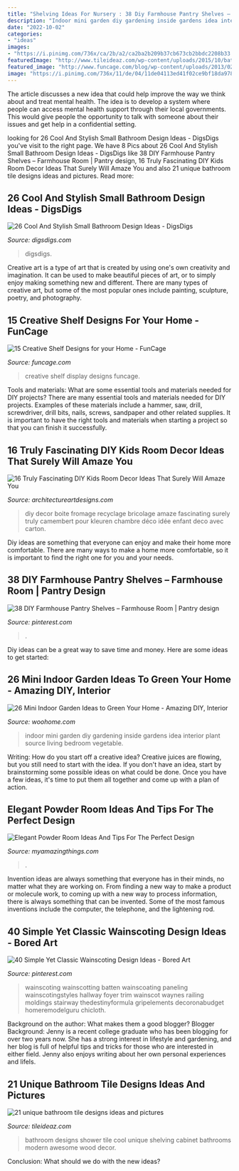 ```yaml
---
title: "Shelving Ideas For Nursery : 38 Diy Farmhouse Pantry Shelves – Farmhouse Room"
description: "Indoor mini garden diy gardening inside gardens idea interior plant source living bedroom vegetable"
date: "2022-10-02"
categories:
- "ideas"
images:
- "https://i.pinimg.com/736x/ca/2b/a2/ca2ba2b209b37cb673cb2bbdc2208b33.jpg"
featuredImage: "http://www.tileideaz.com/wp-content/uploads/2015/10/bathroom-cool-with-shower-wall-cabinet-drawers-green-plant-in-the-pot-open-shelving-towels-awesome-cool-white-bathroom-wall-cabinet-design-ideas.jpg"
featured_image: "http://www.funcage.com/blog/wp-content/uploads/2013/02/15-Creative-Display-Shelf-Ideas-For-Your-Home-0101.jpeg"
image: "https://i.pinimg.com/736x/11/de/04/11de04113ed41f02ce9bf18da97871b1.jpg"
---
```



The article discusses a new idea that could help improve the way we think about and treat mental health. The idea is to develop a system where people can access mental health support through their local governments. This would give people the opportunity to talk with someone about their issues and get help in a confidential setting.

	

		
looking for 26 Cool And Stylish Small Bathroom Design Ideas - DigsDigs you've visit to the right page. We have 8 Pics about 26 Cool And Stylish Small Bathroom Design Ideas - DigsDigs like 38 DIY Farmhouse Pantry Shelves – Farmhouse Room | Pantry design, 16 Truly Fascinating DIY Kids Room Decor Ideas That Surely Will Amaze You and also 21 unique bathroom tile designs ideas and pictures. Read more:
		
    
## 26 Cool And Stylish Small Bathroom Design Ideas - DigsDigs

<img loading=lazy src="https://www.digsdigs.com/photos/cool-and-stylish-small-bathroom-design-ideas-20-554x828.jpg" onerror="this.onerror=null;this.src='https://tse2.mm.bing.net/th?id=OIP.cGhVTn5mZTJTT7ryVT9TQAHaLE&amp;pid=15.1';" alt="26 Cool And Stylish Small Bathroom Design Ideas - DigsDigs">

_Source: digsdigs.com_

>digsdigs. 

	

Creative art is a type of art that is created by using one's own creativity and imagination. It can be used to make beautiful pieces of art, or to simply enjoy making something new and different. There are many types of creative art, but some of the most popular ones include painting, sculpture, poetry, and photography.

    
## 15 Creative Shelf Designs For Your Home - FunCage

<img loading=lazy src="http://www.funcage.com/blog/wp-content/uploads/2013/02/15-Creative-Display-Shelf-Ideas-For-Your-Home-0101.jpeg" onerror="this.onerror=null;this.src='https://tse2.mm.bing.net/th?id=OIP.n-Fr8W-si8q1sUflFzTfKwHaMx&amp;pid=15.1';" alt="15 Creative Shelf Designs for your Home - FunCage">

_Source: funcage.com_

>creative shelf display designs funcage. 

	

Tools and materials: What are some essential tools and materials needed for DIY projects?
There are many essential tools and materials needed for DIY projects. Examples of these materials include a hammer, saw, drill, screwdriver, drill bits, nails, screws, sandpaper and other related supplies. It is important to have the right tools and materials when starting a project so that you can finish it successfully.

    
## 16 Truly Fascinating DIY Kids Room Decor Ideas That Surely Will Amaze You

<img loading=lazy src="https://www.architectureartdesigns.com/wp-content/uploads/2015/01/1342.jpg" onerror="this.onerror=null;this.src='https://tse2.mm.bing.net/th?id=OIP.B8vcbcDMFwP3KDXfDE8msgHaKN&amp;pid=15.1';" alt="16 Truly Fascinating DIY Kids Room Decor Ideas That Surely Will Amaze You">

_Source: architectureartdesigns.com_

>diy decor boite fromage recyclage bricolage amaze fascinating surely truly camembert pour kleuren chambre déco idée enfant deco avec carton. 

	

Diy ideas are something that everyone can enjoy and make their home more comfortable. There are many ways to make a home more comfortable, so it is important to find the right one for you and your needs.

    
## 38 DIY Farmhouse Pantry Shelves – Farmhouse Room | Pantry Design

<img loading=lazy src="https://i.pinimg.com/736x/11/de/04/11de04113ed41f02ce9bf18da97871b1.jpg" onerror="this.onerror=null;this.src='https://tse3.mm.bing.net/th?id=OIP.kfp-bwBKzqIFrZaduo2tpQHaKv&amp;pid=15.1';" alt="38 DIY Farmhouse Pantry Shelves – Farmhouse Room | Pantry design">

_Source: pinterest.com_

>. 

	

Diy ideas can be a great way to save time and money. Here are some ideas to get started: 

    
## 26 Mini Indoor Garden Ideas To Green Your Home - Amazing DIY, Interior

<img loading=lazy src="http://www.woohome.com/wp-content/uploads/2014/03/Mini-Indoor-Gardening-25.jpg" onerror="this.onerror=null;this.src='https://tse4.mm.bing.net/th?id=OIP.nZIcHyFdWDpxEEyhYzniHwHaPd&amp;pid=15.1';" alt="26 Mini Indoor Garden Ideas to Green Your Home - Amazing DIY, Interior">

_Source: woohome.com_

>indoor mini garden diy gardening inside gardens idea interior plant source living bedroom vegetable. 

	

Writing: How do you start off a creative idea?
Creative juices are flowing, but you still need to start with the idea.  If you don't have an idea, start by brainstorming some possible ideas on what could be done. Once you have a few ideas, it's time to put them all together and come up with a plan of action.

    
## Elegant Powder Room Ideas And Tips For The Perfect Design

<img loading=lazy src="https://myamazingthings.com/wp-content/uploads/2017/10/powder-room-3-.jpg" onerror="this.onerror=null;this.src='https://tse3.mm.bing.net/th?id=OIP.GeoB7LDJx8mRkSKZQQefpAHaLH&amp;pid=15.1';" alt="Elegant Powder Room Ideas And Tips For The Perfect Design">

_Source: myamazingthings.com_

>. 

	

Invention ideas are always something that everyone has in their minds, no matter what they are working on. From finding a new way to make a product or molecule work, to coming up with a new way to process information, there is always something that can be invented. Some of the most famous inventions include the computer, the telephone, and the lightening rod.

    
## 40 Simple Yet Classic Wainscoting Design Ideas - Bored Art

<img loading=lazy src="https://i.pinimg.com/736x/ca/2b/a2/ca2ba2b209b37cb673cb2bbdc2208b33.jpg" onerror="this.onerror=null;this.src='https://tse4.mm.bing.net/th?id=OIP.z09m07ZI2hH5XoFgu2NB2AHaJ5&amp;pid=15.1';" alt="40 Simple Yet Classic Wainscoting Design Ideas - Bored Art">

_Source: pinterest.com_

>wainscoting wainscotting batten wainscoating paneling wainscotingstyles hallway foyer trim wainscot waynes railing moldings stairway thedestinyformula gripelements decoronabudget homeremodelguru chicloth. 

	

Background on the author: What makes them a good blogger?
Blogger Background:
Jenny is a recent college graduate who has been blogging for over two years now. She has a strong interest in lifestyle and gardening, and her blog is full of helpful tips and tricks for those who are interested in either field. Jenny also enjoys writing about her own personal experiences and lifeIs.

    
## 21 Unique Bathroom Tile Designs Ideas And Pictures

<img loading=lazy src="http://www.tileideaz.com/wp-content/uploads/2015/10/bathroom-cool-with-shower-wall-cabinet-drawers-green-plant-in-the-pot-open-shelving-towels-awesome-cool-white-bathroom-wall-cabinet-design-ideas.jpg" onerror="this.onerror=null;this.src='https://tse3.mm.bing.net/th?id=OIP.ZK7QzlxEd9a-AiLcRiueBgHaJ5&amp;pid=15.1';" alt="21 unique bathroom tile designs ideas and pictures">

_Source: tileideaz.com_

>bathroom designs shower tile cool unique shelving cabinet bathrooms modern awesome wood decor. 

	

Conclusion: What should we do with the new ideas?
 

